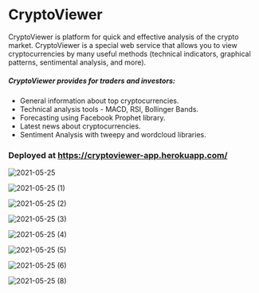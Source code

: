 # CryptoViewer
CryptoViewer is platform for quick and effective analysis of the crypto market. CryptoViewer is a special web service that allows you to view cryptocurrencies by many useful methods (technical indicators, graphical patterns, sentimental analysis, and more).


##### CryptoViewer provides for traders and investors:
* General information about top cryptocurrencies.
* Technical analysis tools - MACD, RSI, Bollinger Bands.
* Forecasting using Facebook Prophet library.
* Latest news about cryptocurrencies.
* Sentiment Analysis with tweepy and wordcloud libraries.


### Deployed at https://cryptoviewer-app.herokuapp.com/

![2021-05-25](https://user-images.githubusercontent.com/68358028/119539781-acb52580-bd9d-11eb-9184-9192536d70be.png)

![2021-05-25 (1)](https://user-images.githubusercontent.com/68358028/119539977-edad3a00-bd9d-11eb-958f-9bcf24b69a50.png)


![2021-05-25 (2)](https://user-images.githubusercontent.com/68358028/119540040-0289cd80-bd9e-11eb-8842-aef65c9f2564.png)

![2021-05-25 (3)](https://user-images.githubusercontent.com/68358028/119540135-1fbe9c00-bd9e-11eb-860e-a2a30c489931.png)

![2021-05-25 (4)](https://user-images.githubusercontent.com/68358028/119540194-36fd8980-bd9e-11eb-972a-61519ee3219b.png)

![2021-05-25 (5)](https://user-images.githubusercontent.com/68358028/119540248-4bda1d00-bd9e-11eb-8d81-bbea653cb4b1.png)

![2021-05-25 (6)](https://user-images.githubusercontent.com/68358028/119540863-f8b49a00-bd9e-11eb-9b5c-862a4b712a2f.png)

![2021-05-25 (8)](https://user-images.githubusercontent.com/68358028/119540922-09fda680-bd9f-11eb-864a-0e8e14f9332b.png)


